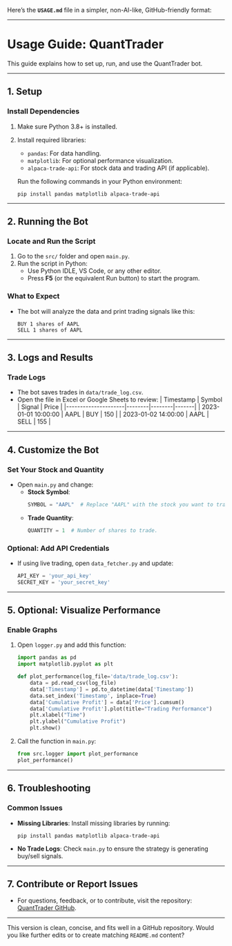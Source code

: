 Here’s the **`USAGE.md`** file in a simpler, non-AI-like, GitHub-friendly format:

---

# **Usage Guide: QuantTrader**

This guide explains how to set up, run, and use the QuantTrader bot.

---

## **1. Setup**

### **Install Dependencies**
1. Make sure Python 3.8+ is installed.
2. Install required libraries:
   - `pandas`: For data handling.
   - `matplotlib`: For optional performance visualization.
   - `alpaca-trade-api`: For stock data and trading API (if applicable).

   Run the following commands in your Python environment:
   ```plaintext
   pip install pandas matplotlib alpaca-trade-api
   ```

---

## **2. Running the Bot**

### **Locate and Run the Script**
1. Go to the `src/` folder and open `main.py`.
2. Run the script in Python:
   - Use Python IDLE, VS Code, or any other editor.
   - Press **F5** (or the equivalent Run button) to start the program.

### **What to Expect**
- The bot will analyze the data and print trading signals like this:
  ```
  BUY 1 shares of AAPL
  SELL 1 shares of AAPL
  ```

---

## **3. Logs and Results**

### **Trade Logs**
- The bot saves trades in `data/trade_log.csv`.
- Open the file in Excel or Google Sheets to review:
  | Timestamp           | Symbol | Signal | Price |
  |---------------------|--------|--------|-------|
  | 2023-01-01 10:00:00 | AAPL   | BUY    | 150   |
  | 2023-01-02 14:00:00 | AAPL   | SELL   | 155   |

---

## **4. Customize the Bot**

### **Set Your Stock and Quantity**
- Open `main.py` and change:
  - **Stock Symbol**:
    ```python
    SYMBOL = "AAPL"  # Replace "AAPL" with the stock you want to trade.
    ```
  - **Trade Quantity**:
    ```python
    QUANTITY = 1  # Number of shares to trade.
    ```

### **Optional: Add API Credentials**
- If using live trading, open `data_fetcher.py` and update:
  ```python
  API_KEY = 'your_api_key'
  SECRET_KEY = 'your_secret_key'
  ```

---

## **5. Optional: Visualize Performance**

### **Enable Graphs**
1. Open `logger.py` and add this function:
   ```python
   import pandas as pd
   import matplotlib.pyplot as plt

   def plot_performance(log_file='data/trade_log.csv'):
       data = pd.read_csv(log_file)
       data['Timestamp'] = pd.to_datetime(data['Timestamp'])
       data.set_index('Timestamp', inplace=True)
       data['Cumulative Profit'] = data['Price'].cumsum()
       data['Cumulative Profit'].plot(title="Trading Performance")
       plt.xlabel("Time")
       plt.ylabel("Cumulative Profit")
       plt.show()
   ```

2. Call the function in `main.py`:
   ```python
   from src.logger import plot_performance
   plot_performance()
   ```

---

## **6. Troubleshooting**

### **Common Issues**
- **Missing Libraries**: Install missing libraries by running:
  ```plaintext
  pip install pandas matplotlib alpaca-trade-api
  ```
- **No Trade Logs**: Check `main.py` to ensure the strategy is generating buy/sell signals.

---

## **7. Contribute or Report Issues**
- For questions, feedback, or to contribute, visit the repository: [QuantTrader GitHub](https://github.com/yourusername/QuantTrader).

---

This version is clean, concise, and fits well in a GitHub repository. Would you like further edits or to create matching `README.md` content?